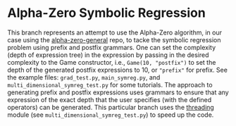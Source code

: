 # Alpha-Zero Symbolic Regression
This branch represents an attempt to use the Alpha-Zero algorithm, in our case using the [alpha-zero-general](https://github.com/suragnair/alpha-zero-general) repo, to tacke the symbolic regression problem using prefix and postfix grammars. One can set the complexity (depth of expression tree) in the expression by passing in the desired complexity to the Game constructor, i.e., ``Game(10, "postfix")`` to set the depth of the generated postfix expressions to 10, or ``"prefix"`` for prefix. See the example files: ``grad_test.py``, ``main_symreg.py``, and ``multi_dimensional_symreg_test.py`` for some tutorials. 
The approach to generating prefix and postfix expressions uses grammars to ensure that any expression of the exact depth that the user specifies (with the defined operators) can be generated. This particular branch uses the [threading](https://docs.python.org/3/library/threading.html) module (see ``multi_dimensional_symreg_test.py``) to speed up the code.
